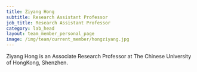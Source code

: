 ```yaml
---
title: Ziyang Hong
subtitle: Research Assistant Professor
job_title: Research Assistant Professor
category: lab_head
layout: team_member_personal_page
image: /img/team/current_member/hongziyang.jpg
---
```


Ziyang Hong is an Associate Research Professor at The Chinese University of HongKong, Shenzhen.